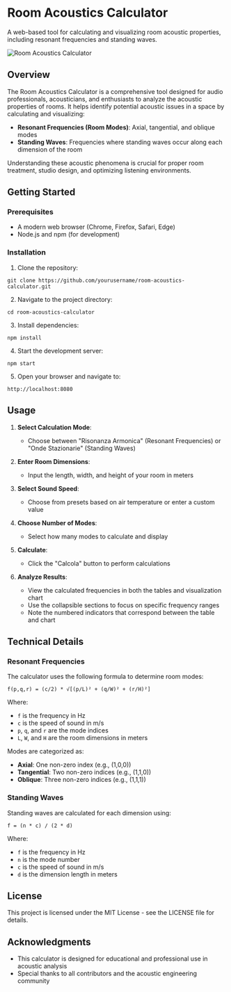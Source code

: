 # Room Acoustics Calculator

A web-based tool for calculating and visualizing room acoustic properties, including resonant frequencies and standing waves.

![Room Acoustics Calculator](https://via.placeholder.com/800x400?text=Room+Acoustics+Calculator)

## Overview

The Room Acoustics Calculator is a comprehensive tool designed for audio professionals, acousticians, and enthusiasts to analyze the acoustic properties of rooms. It helps identify potential acoustic issues in a space by calculating and visualizing:

- **Resonant Frequencies (Room Modes)**: Axial, tangential, and oblique modes
- **Standing Waves**: Frequencies where standing waves occur along each dimension of the room

Understanding these acoustic phenomena is crucial for proper room treatment, studio design, and optimizing listening environments.


## Getting Started

### Prerequisites

- A modern web browser (Chrome, Firefox, Safari, Edge)
- Node.js and npm (for development)

### Installation

1. Clone the repository:
```
git clone https://github.com/yourusername/room-acoustics-calculator.git
```

2. Navigate to the project directory:
```
cd room-acoustics-calculator
```

3. Install dependencies:
```
npm install
```

4. Start the development server:
```
npm start
```

5. Open your browser and navigate to:
```
http://localhost:8080
```

## Usage

1. **Select Calculation Mode**:
   - Choose between "Risonanza Armonica" (Resonant Frequencies) or "Onde Stazionarie" (Standing Waves)

2. **Enter Room Dimensions**:
   - Input the length, width, and height of your room in meters

3. **Select Sound Speed**:
   - Choose from presets based on air temperature or enter a custom value

4. **Choose Number of Modes**:
   - Select how many modes to calculate and display

5. **Calculate**:
   - Click the "Calcola" button to perform calculations

6. **Analyze Results**:
   - View the calculated frequencies in both the tables and visualization chart
   - Use the collapsible sections to focus on specific frequency ranges
   - Note the numbered indicators that correspond between the table and chart

## Technical Details

### Resonant Frequencies

The calculator uses the following formula to determine room modes:

```
f(p,q,r) = (c/2) * √[(p/L)² + (q/W)² + (r/H)²]
```

Where:
- `f` is the frequency in Hz
- `c` is the speed of sound in m/s
- `p`, `q`, and `r` are the mode indices
- `L`, `W`, and `H` are the room dimensions in meters

Modes are categorized as:
- **Axial**: One non-zero index (e.g., (1,0,0))
- **Tangential**: Two non-zero indices (e.g., (1,1,0))
- **Oblique**: Three non-zero indices (e.g., (1,1,1))

### Standing Waves

Standing waves are calculated for each dimension using:

```
f = (n * c) / (2 * d)
```

Where:
- `f` is the frequency in Hz
- `n` is the mode number
- `c` is the speed of sound in m/s
- `d` is the dimension length in meters


## License

This project is licensed under the MIT License - see the LICENSE file for details.

## Acknowledgments

- This calculator is designed for educational and professional use in acoustic analysis
- Special thanks to all contributors and the acoustic engineering community